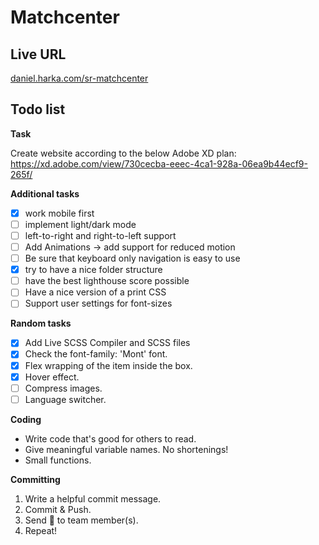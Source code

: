 # Matchcenter

## Live URL

[daniel.harka.com/sr-matchcenter](https://daniel.harka.com/sr-matchcenter)

## Todo list

**Task**

Create website according to the below Adobe XD plan:  
https://xd.adobe.com/view/730cecba-eeec-4ca1-928a-06ea9b44ecf9-265f/

**Additional tasks**

- [x] work mobile first
- [ ] implement light/dark mode
- [ ] left-to-right and right-to-left support
- [ ] Add Animations -> add support for reduced motion
- [ ] Be sure that keyboard only navigation is easy to use
- [x] try to have a nice folder structure
- [ ] have the best lighthouse score possible
- [ ] Have a nice version of a print CSS
- [ ] Support user settings for font-sizes

**Random tasks**

- [x] Add Live SCSS Compiler and SCSS files
- [x] Check the font-family: 'Mont' font.
- [x] Flex wrapping of the item inside the box.
- [x] Hover effect.
- [ ] Compress images.
- [ ] Language switcher.

**Coding**

- Write code that's good for others to read.
- Give meaningful variable names. No shortenings!
- Small functions.

**Committing**

1. Write a helpful commit message.
2. Commit & Push.
3. Send 🔄 to team member(s).
4. Repeat!
